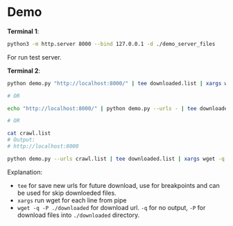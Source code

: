 # Demo


**Terminal 1**:
```bash
python3 -m http.server 8000 --bind 127.0.0.1 -d ./demo_server_files
```
For run test server.

**Terminal 2**:
```bash
python demo.py "http://localhost:8000/" | tee downloaded.list | xargs wget -q -P ./downloaded

# OR

echo "http://localhost:8000/" | python demo.py --urls - | tee downloaded.list | xargs wget -q -P ./downloaded

# OR

cat crawl.list
# Output:
# http://localhost:8000

python demo.py --urls crawl.list | tee downloaded.list | xargs wget -q -P ./downloaded
```

Explanation:

- `tee` for save new urls for future download, use for breakpoints and can be used for skip downloeded files.
- `xargs` run wget for each line from pipe
- `wget -q -P ./downloaded` for download url. `-q` for no output, `-P` for download files into `./downloaded` directory.
